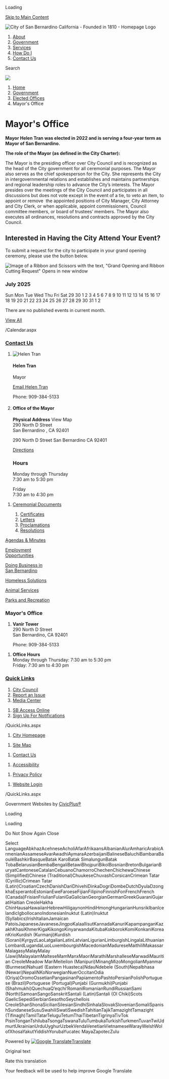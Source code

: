 Loading

[Skip to Main Content](https://insidesb.sanbernardino.gov/737/Mayors-Office/)

![City of San Bernardino California - Founded in 1810 - Homepage Logo](https://insidesb.sanbernardino.gov/ImageRepository/Document?documentID=75)

1. [About](https://insidesb.sanbernardino.gov/1148/About)
2. [Government](https://insidesb.sanbernardino.gov/27/Government)
3. [Services](https://insidesb.sanbernardino.gov/101/Services)
4. [How Do I](https://insidesb.sanbernardino.gov/9/How-Do-I)
5. [Contact Us](https://insidesb.sanbernardino.gov/35/Contact-Us)

Search

![](https://insidesb.sanbernardino.gov/ImageRepository/Document?documentID=108)

1. [Home](https://insidesb.sanbernardino.gov)
2. [Government](https://insidesb.sanbernardino.gov/27/Government)
3. [Elected Offices](https://insidesb.sanbernardino.gov/693/Elected-Offices)
4. Mayor's Office

# Mayor's Office

**Mayor Helen Tran was elected in 2022 and is serving a four-year term as Mayor of San Bernardino.**

**The role of the Mayor (as defined in the City Charter):**

The Mayor is the presiding officer over City Council and is recognized as the head of the City government for all ceremonial purposes. The Mayor also serves as the chief spokesperson for the City. She represents the City in intergovernmental relations and establishes and maintains partnerships and regional leadership roles to advance the City’s interests. The Mayor presides over the meetings of the City Council and participates in all discussions but does not vote except in the event of a tie, to veto an item, to appoint or remove  the appointed positions of City Manager, City Attorney and City Clerk, or when applicable, appoint commissioners, Council committee members, or board of trustees’ members. The Mayor also executes all ordinances, resolutions and contracts approved by the City Council.

## Interested in Having the City Attend Your Event?

To submit a request for the city to participate in your grand opening ceremony, please use the button below.

![Image of a Ribbon and Scissors with the text, "Grand Opening and Ribbon Cutting Request" Opens in new window](https://insidesb.sanbernardino.gov/ImageRepository/Document?documentId=6732)

### July 2025

Sun Mon Tue Wed Thu Fri Sat 29 30 1 2 3 4 5 6 7 8 9 10 11 12 13 14 15 16 17 18 19 20 21 22 23 24 25 26 27 28 29 30 31 1 2

There are no published events in current month.

[View All](https://insidesb.sanbernardino.gov/calendar.aspx?CID=59)

/Calendar.aspx

### [Contact Us](https://insidesb.sanbernardino.gov/Directory.aspx)

1. ![Helen Tran](https://insidesb.sanbernardino.gov/ImageRepository/Document?documentID=2795 "Helen Tran")
   
   #### Helen Tran
   
   Mayor
   
   [Email Helen Tran](mailto:Mayor@SBCity.org)
   
   Phone: 909-384-5133
2. #### Office of the Mayor
   
   **Physical Address** View Map  
   290 North D Street  
   San Bernardino , CA 92401
   
   290 North D Street San Bernardino CA 92401
   
   [Directions](https://www.google.com/maps/place/290+North+D+Street++San+Bernardino++CA+92401 "Open location on Google Maps")
   
   ### Hours
   
   Monday through Thursday  
   7:30 am to 5:30 pm
   
   Friday  
   7:30 am to 4:30 pm

<!--THE END-->

1. [Ceremonial Documents](https://insidesb.sanbernardino.gov/741/Ceremonial-Documents)
   
   1. [Certificates](https://insidesb.sanbernardino.gov/744/Certificates)
   2. [Letters](https://insidesb.sanbernardino.gov/745/Letters)
   3. [Proclamations](https://insidesb.sanbernardino.gov/746/Proclamations)
   4. [Resolutions](https://insidesb.sanbernardino.gov/750/Resolutions)

[Agendas &amp; Minutes](https://insidesb.sanbernardino.gov/720/Agenda-Web-Portal)

[Employment  
Opportunities](https://insidesb.sanbernardino.gov/870/Current-Job-Opportunities)

[Doing Business in  
San Bernardino](https://insidesb.sanbernardino.gov/1602/Business-Roadmap)

[Homeless Solutions](https://insidesb.sanbernardino.gov/275/Homeless-Solutions)

[Animal Services](https://insidesb.sanbernardino.gov/164/Animal-Services)

[Parks and Recreation](https://insidesb.sanbernardino.gov/158/Parks-Recreation)

### Mayor's Office

1. **Vanir Tower**  
   290 North D Street  
   San Bernardino, CA 92401
   
   Phone: 909-384-5133

<!--THE END-->

1. **Office Hours**  
   Monday through Thursday: 7:30 am to 5:30 pm  
   Friday: 7:30 am to 4:30 pm

### [Quick Links](https://insidesb.sanbernardino.gov/QuickLinks.aspx?CID=15)

1. [City Council](https://insidesb.sanbernardino.gov/694/City-Council)
2. [Report an Issue](https://insidesb.sanbernardino.gov/1610/Report-an-Issue)
3. [Media Center](https://insidesb.sanbernardino.gov/1464/Media-Center)

<!--THE END-->

1. [SB Access Online](https://insidesb.sanbernardino.gov/1011/SB-Access-Online-Virtual-City-Hall)
2. [Sign Up For Notifications](https://insidesb.sanbernardino.gov/list.aspx)

/QuickLinks.aspx

1. [City Homepage](https://www.sbcity.org)

<!--THE END-->

1. [Site Map](https://insidesb.sanbernardino.gov/sitemap)

<!--THE END-->

1. [Contact Us](https://insidesb.sanbernardino.gov/directory.aspx)

<!--THE END-->

1. [Accessibility](https://insidesb.sanbernardino.gov/accessibility)

<!--THE END-->

1. [Privacy Policy](https://insidesb.sanbernardino.gov/site/privacy)

<!--THE END-->

1. [Website Login](https://insidesb.sanbernardino.gov/admin)

<!--THE END-->

<!--THE END-->

/QuickLinks.aspx

Government Websites by [CivicPlus®](https://connect.civicplus.com/referral)

Loading

Loading

Do Not Show Again Close

Select LanguageAbkhazAcehneseAcholiAfarAfrikaansAlbanianAlurAmharicArabicArmenianAssameseAvarAwadhiAymaraAzerbaijaniBalineseBaluchiBambaraBaouléBashkirBasqueBatak KaroBatak SimalungunBatak TobaBelarusianBembaBengaliBetawiBhojpuriBikolBosnianBretonBulgarianBuryatCantoneseCatalanCebuanoChamorroChechenChichewaChinese (Simplified)Chinese (Traditional)ChuukeseChuvashCorsicanCrimean Tatar (Cyrillic)Crimean Tatar (Latin)CroatianCzechDanishDariDhivehiDinkaDogriDombeDutchDyulaDzongkhaEsperantoEstonianEweFaroeseFijianFilipinoFinnishFonFrenchFrench (Canada)FrisianFriulianFulaniGaGalicianGeorgianGermanGreekGuaraniGujaratiHaitian CreoleHakha ChinHausaHawaiianHebrewHiligaynonHindiHmongHungarianHunsrikIbanIcelandicIgboIlocanoIndonesianInuktut (Latin)Inuktut (Syllabics)IrishItalianJamaican PatoisJapaneseJavaneseJingpoKalaallisutKannadaKanuriKapampanganKazakhKhasiKhmerKigaKikongoKinyarwandaKitubaKokborokKomiKonkaniKoreanKrioKurdish (Kurmanji)Kurdish (Sorani)KyrgyzLaoLatgalianLatinLatvianLigurianLimburgishLingalaLithuanianLombardLugandaLuoLuxembourgishMacedonianMadureseMaithiliMakassarMalagasyMalayMalay (Jawi)MalayalamMalteseMamManxMaoriMarathiMarshalleseMarwadiMauritian CreoleMeadow MariMeiteilon (Manipuri)MinangMizoMongolianMyanmar (Burmese)Nahuatl (Eastern Huasteca)NdauNdebele (South)Nepalbhasa (Newari)NepaliNKoNorwegianNuerOccitanOdia (Oriya)OromoOssetianPangasinanPapiamentoPashtoPersianPolishPortuguese (Brazil)Portuguese (Portugal)Punjabi (Gurmukhi)Punjabi (Shahmukhi)QuechuaQʼeqchiʼRomaniRomanianRundiRussianSami (North)SamoanSangoSanskritSantali (Latin)Santali (Ol Chiki)Scots GaelicSepediSerbianSesothoSeychellois CreoleShanShonaSicilianSilesianSindhiSinhalaSlovakSlovenianSomaliSpanishSundaneseSusuSwahiliSwatiSwedishTahitianTajikTamazightTamazight (Tifinagh)TamilTatarTeluguTetumThaiTibetanTigrinyaTivTok PisinTonganTshilubaTsongaTswanaTuluTumbukaTurkishTurkmenTuvanTwiUdmurtUkrainianUrduUyghurUzbekVendaVenetianVietnameseWarayWelshWolofXhosaYakutYiddishYorubaYucatec MayaZapotecZulu

Powered by [![Google Translate](https://www.gstatic.com/images/branding/googlelogo/1x/googlelogo_color_42x16dp.png)Translate](https://translate.google.com)

Original text

Rate this translation

Your feedback will be used to help improve Google Translate